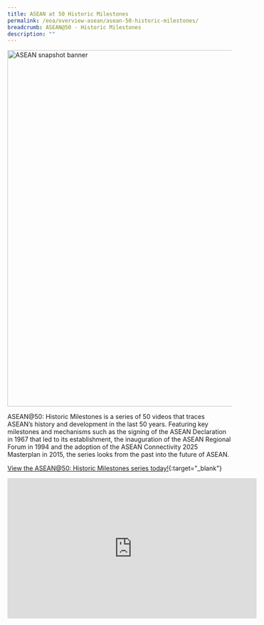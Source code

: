 ```yaml
---
title: ASEAN at 50 Historic Milestones
permalink: /eoa/overview-asean/asean-50-historic-milestones/
breadcrumb: ASEAN@50 - Historic Milestones
description: ""
---
```




<img src="\images\asean-countries\asean-50.jpg" alt="ASEAN snapshot banner" style="width:800px;" />

ASEAN@50: Historic Milestones is a series of 50 videos that traces ASEAN’s history and development in the last 50 years. Featuring key milestones and mechanisms such as the signing of the ASEAN Declaration in 1967 that led to its establishment, the inauguration of the ASEAN Regional Forum in 1994 and the adoption of the ASEAN Connectivity 2025  Masterplan in 2015, the series looks from the past into the future of ASEAN. 

[View the ASEAN@50: Historic Milestones series today!](https://www.youtube.com/playlist?list=PL8iW4pSvDCw4DaQqnEOO0hL5vD8BFxsEu){:target="_blank"}

<div class="bp-youtube">
<iframe width="560" height="315" src="https://www.youtube.com/embed/videoseries?list=PL8iW4pSvDCw4DaQqnEOO0hL5vD8BFxsEu" frameborder="0" allow="accelerometer; autoplay; encrypted-media; gyroscope; picture-in-picture" allowfullscreen></iframe>
</div>